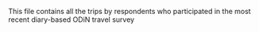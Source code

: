 This file contains all the trips by respondents who participated in the most recent diary-based ODiN travel survey
